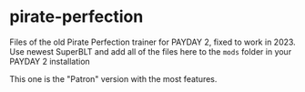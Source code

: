 # pirate-perfection
Files of the old Pirate Perfection trainer for PAYDAY 2, fixed to work in 2023.
Use newest SuperBLT and add all of the files here to the `mods` folder in your PAYDAY 2 installation

This one is the "Patron" version with the most features.
